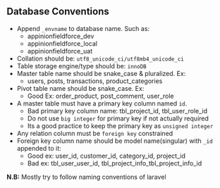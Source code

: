 ## Database Conventions
* Append `_envname` to database name. Such as:
    * appinionfieldforce_dev
    * appinionfieldforce_local
    * appinionfieldforce_uat
* Collation should be: `utf8_unicode_ci/utf8mb4_unicode_ci`
* Table storage engine/type should be: `innoDB`
* Master table name should be snake_case & pluralized. Ex:
    * users, posts, transactions, product_categories
* Pivot table name should be snake_case. Ex:
    * Good Ex: order_product, post_comment, user_role
* A master table must have a primary key column named `id`.
    * Bad primary key column name: tbl_project_id, tbl_user_role_id
    * Do not use `big integer` for primary key if not actually required
    * Its a good practice to keep the primary key as `unsigned integer`
* Any relation column must be `foreign key` constrained
* Foreign key column name should be model name(singular) with `_id` appended to it:
    * Good ex: user_id, customer_id, category_id, project_id
    * Bad ex: tbl_user_user_id, tbl_project_info_tbl_project_info_id

**N.B:** Mostly try to follow naming conventions of laravel